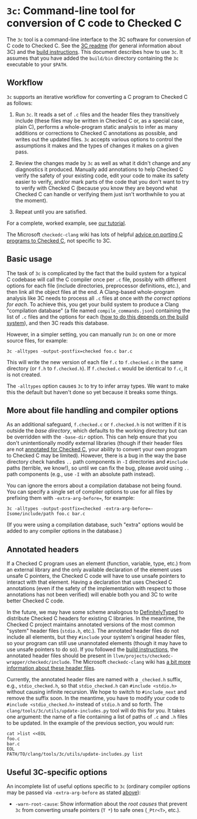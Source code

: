 # `3c`: Command-line tool for conversion of C code to Checked C

The `3c` tool is a command-line interface to the 3C software for conversion of C code to Checked C.  See the [3C readme](../../docs/checkedc/3C/README.md) (for general information about 3C) and the [build instructions](../../docs/checkedc/3C/INSTALL.md).  This document describes how to use `3c`.  It assumes that you have added the `build/bin` directory containing the `3c` executable to your `$PATH`.

## Workflow

`3c` supports an iterative workflow for converting a C program to Checked C as follows:

1. Run `3c`.  It reads a set of `.c` files and the header files they transitively include (these files may be written in Checked C or, as a special case, plain C), performs a whole-program static analysis to infer as many additions or corrections to Checked C annotations as possible, and writes out the updated files.  `3c` accepts various options to control the assumptions it makes and the types of changes it makes on a given pass.

2. Review the changes made by `3c` as well as what it didn't change and any diagnostics it produced.  Manually add annotations to help Checked C verify the safety of your existing code, edit your code to make its safety easier to verify, and/or mark parts of the code that you don't want to try to verify with Checked C (because you know they are beyond what Checked C can handle or verifying them just isn't worthwhile to you at the moment).

3. Repeat until you are satisfied.

For a complete, worked example, see [our tutorial](https://github.com/correctcomputation/checkedc-tiny-bignum-c).

The Microsoft `checkedc-clang` wiki has lots of helpful [advice on porting C programs to Checked C](https://github.com/Microsoft/checkedc/wiki/Legacy-Conversion-Tips), not specific to 3C.

## Basic usage

The task of `3c` is complicated by the fact that the build system for a typical C codebase will call the C compiler once per `.c` file, possibly with different options for each file (include directories, preprocessor definitions, etc.), and then link all the object files at the end.  A Clang-based whole-program analysis like 3C needs to process all `.c` files at once _with the correct options for each_.  To achieve this, you get your build system to produce a Clang "compilation database" (a file named `compile_commands.json`) containing the list of `.c` files and the options for each ([how to do this depends on the build system](../../docs/JSONCompilationDatabase.rst)), and then 3C reads this database.

However, in a simpler setting, you can manually run `3c` on one or more source files, for example:

```
3c -alltypes -output-postfix=checked foo.c bar.c
```

This will write the new version of each file `f.c` to `f.checked.c` in the same directory (or `f.h` to `f.checked.h`).  If `f.checked.c` would be identical to `f.c`, it is not created.

The `-alltypes` option causes `3c` to try to infer array types.  We want to make this the default but haven't done so yet because it breaks some things.

## More about file handling and compiler options

As an additional safeguard, `f.checked.c` or `f.checked.h` is not written if it is outside the _base directory_, which defaults to the working directory but can be overridden with the `-base-dir` option.  This can help ensure that you don't unintentionally modify external libraries (though if their header files are not [annotated for Checked C](#annotated-headers), your ability to convert your own program to Checked C may be limited).  However, there is a bug in the way the base directory check handles `..` path components in `-I` directories and `#include` paths (terrible, we know!), so until we can fix the bug, please avoid using `..` path components (e.g., use `-I` with an absolute path instead).

You can ignore the errors about a compilation database not being found.  You can specify a single set of compiler options to use for all files by prefixing them with `-extra-arg-before=`, for example:

```
3c -alltypes -output-postfix=checked -extra-arg-before=-Isome/include/path foo.c bar.c
```

(If you were using a compilation database, such "extra" options would be added to any compiler options in the database.)

## Annotated headers

If a Checked C program uses an element (function, variable, type, etc.) from an external library and the only available declaration of the element uses unsafe C pointers, the Checked C code will have to use unsafe pointers to interact with that element.  Having a declaration that uses Checked C annotations (even if the safety of the implementation with respect to those annotations has not been verified) will enable both you and 3C to write better Checked C code.

In the future, we may have some scheme analogous to [DefinitelyTyped](https://definitelytyped.org/) to distribute Checked C headers for existing C libraries.  In the meantime, the Checked C project maintains annotated versions of the most common "system" header files (`stdio.h`, etc.).  The annotated header files do not include all elements, but they `#include` your system's original header files, so your program can still use unannotated elements (though it may have to use unsafe pointers to do so).  If you followed the [build instructions](../../docs/checkedc/3C/INSTALL.md), the annotated header files should be present in `llvm/projects/checkedc-wrapper/checkedc/include`.  The Microsoft `checkedc-clang` wiki has [a bit more information about these header files](https://github.com/Microsoft/checkedc-clang/wiki/Checked-C-clang-user-manual#header-files).

Currently, the annotated header files are named with a `_checked.h` suffix, e.g., `stdio_checked.h`, so that `stdio_checked.h` can `#include <stdio.h>` without causing infinite recursion.  We hope to switch to `#include_next` and remove the suffix soon.  In the meantime, you have to modify your code to `#include <stdio_checked.h>` instead of `stdio.h` and so forth.  The `clang/tools/3c/utils/update-includes.py` tool will do this for you.  It takes one argument: the name of a file containing a list of paths of `.c` and `.h` files to be updated.  In the example of the previous section, you would run:

```
cat >list <<EOL
foo.c
bar.c
EOL
PATH/TO/clang/tools/3c/utils/update-includes.py list
```

## Useful 3C-specific options

An incomplete list of useful options specific to `3c` (ordinary compiler options may be passed via `-extra-arg-before` as stated [above](#more-about-file-handling-and-compiler-options)):

- `-warn-root-cause`: Show information about the _root causes_ that prevent `3c` from converting unsafe pointers (`T *`) to safe ones (`_Ptr<T>`, etc.).
